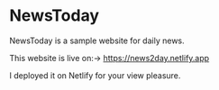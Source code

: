 # NewsToday
NewsToday is a sample website for daily news.

This website is live on:->
https://news2day.netlify.app

I deployed it on Netlify for your view pleasure.
